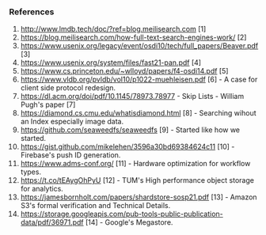 ### References 

1. http://www.lmdb.tech/doc/?ref=blog.meilisearch.com [1]
2. https://blog.meilisearch.com/how-full-text-search-engines-work/ [2]
3. https://www.usenix.org/legacy/event/osdi10/tech/full_papers/Beaver.pdf [3]
4. https://www.usenix.org/system/files/fast21-pan.pdf [4]
5. https://www.cs.princeton.edu/~wlloyd/papers/f4-osdi14.pdf [5]
6. https://www.vldb.org/pvldb/vol10/p1022-muehleisen.pdf [6] - A case for client side protocol redesign.
7. https://dl.acm.org/doi/pdf/10.1145/78973.78977 - Skip Lists - William Pugh's paper [7]
8. https://diamond.cs.cmu.edu/whatisdiamond.html [8] - Searching wihout an Index especially image data.
9. https://github.com/seaweedfs/seaweedfs [9] - Started like how we started.
10. https://gist.github.com/mikelehen/3596a30bd69384624c11 [10] - Firebase's push ID generation.
11. https://www.adms-conf.org/ [11] - Hardware optimization for workflow types. 
12. https://t.co/tEAygOhPyU [12] - TUM's High performance object storage for analytics. 
13. https://jamesbornholt.com/papers/shardstore-sosp21.pdf [13] - Amazon S3's formal verification and Technical Details. 
14. https://storage.googleapis.com/pub-tools-public-publication-data/pdf/36971.pdf [14] - Google's Megastore. 